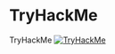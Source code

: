 # TryHackMe
TryHackMe 
[![TryHackMe](https://img.shields.io/badge/TryHackMe-Profile-brightgreen)](https://tryhackme.com/p/Idjit)

